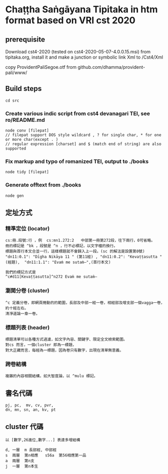 # Chaṭṭha Saṅgāyana Tipitaka in htm format based on VRI cst 2020

## prerequisite

Download cst4-2020 (tested on cst4-2020-05-07-4.0.0.15.msi) from tipitaka.org, install it and make a junction or symbolic link Xml to /Cst4/Xml

copy ProvidentPaliSegoe.otf from github.com/dhamma/provident-pali/www/

## Build steps
    cd src
    
### Create various indic script from cst4 devanagari TEI, see ro/README.md
    node conv [filepat]
    // filepat support DOS style wildcard , ? for single char, * for one or more char(except . )
    // regular expression [charset] and $ (match end of string) are also supported

### Fix markup and typo of romanized TEI, output to ./books
    node tidy [filepat]

### Generate offtext from ./books
    node gen


## 定址方式

### 精準定位 (locator)

    cs:冊.段號:行 ，例  cs:mn1.272:2   中部第一冊第272段，往下兩行，0可省略。
    冊的標記是 ^bk ，段號是 ^n ，行不必標記，以文字檔的換行。
    標題與首行本文合並一行，這樣標題就不會歸入上一段。(sc 的解法是設置第0號)
    "dn11:0.1": "Dīgha Nikāya 11 " (第11經) , "dn11:0.2": "Kevaṭṭasutta " (經題),  "dn11:1.1": "Evaṁ me sutaṁ—",(首行本文)
    
    我們的標記方式是
    ^c#d11[Kevaṭṭasutta]^n272 Evaṁ me sutaṁ—

    
### 瀏閱分卷 (cluster)

    ^c 定義分卷，即網頁捲動的的範圍，長部及中部一經一卷，相經部及增支部一個vagga一卷，約十經左右。
    清淨道論一章一卷。

### 標題列表 (header)
    標題清單可以各種方式過濾，如文字內容、關鍵字、限定全文檢索範圍。
    對cs 而言，一個cluster 即為一標題，
    對大正藏而言，每經為一標題，因為卷只有數字，出現在清單無意義。
    
### 跨卷結構
    複雜的內容相關結構，如大智度論，以 ^mulu 標記。
    
## 書名代碼    
    pj, pc,  mv, cv, pvr,
    dn, mn, sn, an, kv, pt
    
## cluster 代碼
    以 [數字,26進位,數字...] 表達多增結構
    
    d, 一層  m 長部經, 中部經
    s  兩層  第n相應   s56a  第56相應第一品
    a  兩層  第n支
    j  一層  第n本生
